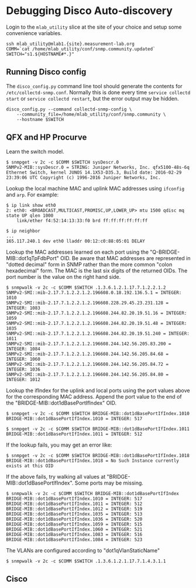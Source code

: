 # Debugging Disco Auto-discovery

Login to the `mlab_utility` slice at the site of your choice and setup some
convenience variables.

```
ssh mlab_utility@mlab1.{site}.measurement-lab.org
COMM=`cat /home/mlab_utility/conf/snmp.community.updated`
SWITCH="s1.${HOSTNAME#*.}"
```

## Running Disco config

The `disco_config.py` command line tool should generate the contents for
`/etc/collectd-snmp.conf`. Normally this is done every time `service collectd
start` or `service collectd restart`, but the error output may be hidden.

```
disco_config.py --command collectd-snmp-config \
    --community_file=/home/mlab_utility/conf/snmp.community \
	--hostname $SWITCH
```

## QFX and HP Procurve

Learn the switch model.
```
$ snmpget -v 2c -c $COMM $SWITCH sysDescr.0
SNMPv2-MIB::sysDescr.0 = STRING: Juniper Networks, Inc. qfx5100-48s-6q Ethernet Switch, kernel JUNOS 14.1X53-D35.3, Build date: 2016-02-29 23:39:06 UTC Copyright (c) 1996-2016 Juniper Networks, Inc.
```

Lookup the local machine MAC and uplink MAC addresses using `ifconfig` and
`arp`. For example:

```
$ ip link show eth0
2: eth0: <BROADCAST,MULTICAST,PROMISC,UP,LOWER_UP> mtu 1500 qdisc mq state UP qlen 1000
    link/ether f4:52:14:13:33:f0 brd ff:ff:ff:ff:ff:ff

$ ip neighbor
...
165.117.240.1 dev eth0 lladdr 00:12:c0:88:05:01 DELAY
```

Lookup the MAC addresses learned on each port using the
"Q-BRIDGE-MIB::dot1qTpFdbPort" OID. Be aware that MAC addresses are represented
in "dotted decimal" form in SNMP rather than the more common "colon
hexadecimal" form. The MAC is the last six digits of the returned OIDs. The
port number is the value on the right hand side.

```
$ snmpwalk -v 2c -c $COMM $SWITCH .1.3.6.1.2.1.17.7.1.2.2.1.2
SNMPv2-SMI::mib-2.17.7.1.2.2.1.2.196608.0.18.192.136.5.1 = INTEGER: 1010
SNMPv2-SMI::mib-2.17.7.1.2.2.1.2.196608.228.29.45.23.231.128 = INTEGER: 1083
SNMPv2-SMI::mib-2.17.7.1.2.2.1.2.196608.244.82.20.19.51.16 = INTEGER: 1059
SNMPv2-SMI::mib-2.17.7.1.2.2.1.2.196608.244.82.20.19.51.48 = INTEGER: 1035
SNMPv2-SMI::mib-2.17.7.1.2.2.1.2.196608.244.82.20.19.51.240 = INTEGER: 1011
SNMPv2-SMI::mib-2.17.7.1.2.2.1.2.196608.244.142.56.205.83.200 = INTEGER: 1084
SNMPv2-SMI::mib-2.17.7.1.2.2.1.2.196608.244.142.56.205.84.68 = INTEGER: 1060
SNMPv2-SMI::mib-2.17.7.1.2.2.1.2.196608.244.142.56.205.84.72 = INTEGER: 1036
SNMPv2-SMI::mib-2.17.7.1.2.2.1.2.196608.244.142.56.205.84.80 = INTEGER: 1012
```

Lookup the ifIndex for the uplink and local ports using the port values above
for the corresponding MAC address. Append the port value to the end of the
"BRIDGE-MIB::dot1dBasePortIfIndex" OID.

```
$ snmpget -v 2c -c $COMM $SWITCH BRIDGE-MIB::dot1dBasePortIfIndex.1010
BRIDGE-MIB::dot1dBasePortIfIndex.1010 = INTEGER: 517

$ snmpget -v 2c -c $COMM $SWITCH BRIDGE-MIB::dot1dBasePortIfIndex.1011
BRIDGE-MIB::dot1dBasePortIfIndex.1011 = INTEGER: 512
```

If the lookup fails, you may get an error like:
```
$ snmpget -v 2c -c $COMM $SWITCH BRIDGE-MIB::dot1dBasePortIfIndex.1018
BRIDGE-MIB::dot1dBasePortIfIndex.1018 = No Such Instance currently exists at this OID
```

If the above fails, try walking all values at "BRIDGE-MIB::dot1dBasePortIfIndex".
Some ports may be missing.

```
$ snmpwalk -v 2c -c $COMM $SWITCH BRIDGE-MIB::dot1dBasePortIfIndex
BRIDGE-MIB::dot1dBasePortIfIndex.1010 = INTEGER: 517
BRIDGE-MIB::dot1dBasePortIfIndex.1011 = INTEGER: 512
BRIDGE-MIB::dot1dBasePortIfIndex.1012 = INTEGER: 519
BRIDGE-MIB::dot1dBasePortIfIndex.1035 = INTEGER: 513
BRIDGE-MIB::dot1dBasePortIfIndex.1036 = INTEGER: 520
BRIDGE-MIB::dot1dBasePortIfIndex.1059 = INTEGER: 515
BRIDGE-MIB::dot1dBasePortIfIndex.1060 = INTEGER: 521
BRIDGE-MIB::dot1dBasePortIfIndex.1083 = INTEGER: 516
BRIDGE-MIB::dot1dBasePortIfIndex.1084 = INTEGER: 523
```

The VLANs are configured according to "dot1qVlanStaticName"
```
$ snmpwalk -v 2c -c $COMM $SWITCH .1.3.6.1.2.1.17.7.1.4.3.1.1
```

## Cisco
